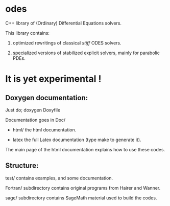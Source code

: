 odes
====

C++ library of (Ordinary) Differential  Equations solvers.


This library contains:

1) optimized rewritings of classical *stiff* ODES solvers.

2) specialized versions of stabilized explicit solvers, mainly for parabolic
PDEs.


It is yet experimental !
======================

Doxygen documentation:
---------------------

Just do;
 doxygen Doxyfile 

Documentation goes in Doc/

 * html/ the html documentation.

 * latex the full Latex documentation (type make to generate it).


The main page of the html documentation explains how to use these codes.


Structure:
---------

test/ contains  examples, and some documentation.

Fortran/ subdirectory contains original programs from Hairer and Wanner.

sage/ subdirectory contains SageMath material used to build the codes.